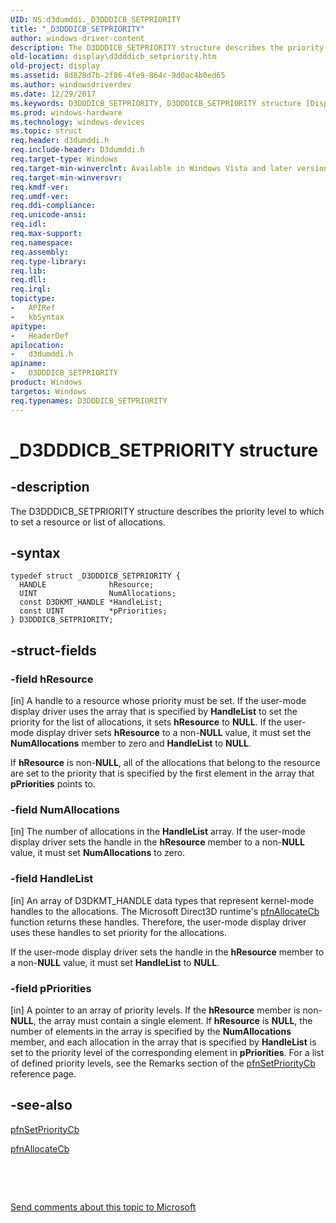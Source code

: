 ```yaml
---
UID: NS:d3dumddi._D3DDDICB_SETPRIORITY
title: "_D3DDDICB_SETPRIORITY"
author: windows-driver-content
description: The D3DDDICB_SETPRIORITY structure describes the priority level to which to set a resource or list of allocations.
old-location: display\d3dddicb_setpriority.htm
old-project: display
ms.assetid: 8d828d7b-2f86-4fe9-864c-9d0ac4b0ed65
ms.author: windowsdriverdev
ms.date: 12/29/2017
ms.keywords: D3DDDICB_SETPRIORITY, D3DDDICB_SETPRIORITY structure [Display Devices], d3dumddi/D3DDDICB_SETPRIORITY, D3D_param_Structs_38d8110c-0d63-4409-9576-ef9892dae2b7.xml, _D3DDDICB_SETPRIORITY, display.d3dddicb_setpriority
ms.prod: windows-hardware
ms.technology: windows-devices
ms.topic: struct
req.header: d3dumddi.h
req.include-header: D3dumddi.h
req.target-type: Windows
req.target-min-winverclnt: Available in Windows Vista and later versions of the Windows operating systems.
req.target-min-winversvr: 
req.kmdf-ver: 
req.umdf-ver: 
req.ddi-compliance: 
req.unicode-ansi: 
req.idl: 
req.max-support: 
req.namespace: 
req.assembly: 
req.type-library: 
req.lib: 
req.dll: 
req.irql: 
topictype:
-	APIRef
-	kbSyntax
apitype:
-	HeaderDef
apilocation:
-	d3dumddi.h
apiname:
-	D3DDDICB_SETPRIORITY
product: Windows
targetos: Windows
req.typenames: D3DDDICB_SETPRIORITY
---
```


# _D3DDDICB_SETPRIORITY structure


## -description


The D3DDDICB_SETPRIORITY structure describes the priority level to which to set a resource or list of allocations. 


## -syntax


````
typedef struct _D3DDDICB_SETPRIORITY {
  HANDLE              hResource;
  UINT                NumAllocations;
  const D3DKMT_HANDLE *HandleList;
  const UINT          *pPriorities;
} D3DDDICB_SETPRIORITY;
````


## -struct-fields




### -field hResource

[in] A handle to a resource whose priority must be set. If the user-mode display driver uses the array that is specified by <b>HandleList</b> to set the priority for the list of allocations, it sets <b>hResource</b> to <b>NULL</b>. If the user-mode display driver sets <b>hResource</b> to a non-<b>NULL</b> value, it must set the <b>NumAllocations</b> member to zero and <b>HandleList</b> to <b>NULL</b>. 

If <b>hResource</b> is non-<b>NULL</b>, all of the allocations that belong to the resource are set to the priority that is specified by the first element in the array that <b>pPriorities</b> points to. 


### -field NumAllocations

[in] The number of allocations in the <b>HandleList</b> array. If the user-mode display driver sets the handle in the <b>hResource</b> member to a non-<b>NULL</b> value, it must set <b>NumAllocations</b> to zero.


### -field HandleList

[in] An array of D3DKMT_HANDLE data types that represent kernel-mode handles to the allocations. The Microsoft Direct3D runtime's <a href="..\d3dumddi\nc-d3dumddi-pfnd3dddi_allocatecb.md">pfnAllocateCb</a> function returns these handles. Therefore, the user-mode display driver uses these handles to set priority for the allocations.

If the user-mode display driver sets the handle in the <b>hResource</b> member to a non-<b>NULL</b> value, it must set <b>HandleList</b> to <b>NULL</b>. 


### -field pPriorities

[in] A pointer to an array of priority levels. If the <b>hResource</b> member is non-<b>NULL</b>, the array must contain a single element. If <b>hResource</b> is <b>NULL</b>, the number of elements in the array is specified by the <b>NumAllocations</b> member, and each allocation in the array that is specified by <b>HandleList</b> is set to the priority level of the corresponding element in <b>pPriorities</b>. For a list of defined priority levels, see the Remarks section of the <a href="..\d3dumddi\nc-d3dumddi-pfnd3dddi_setprioritycb.md">pfnSetPriorityCb</a> reference page.


## -see-also

<a href="..\d3dumddi\nc-d3dumddi-pfnd3dddi_setprioritycb.md">pfnSetPriorityCb</a>

<a href="..\d3dumddi\nc-d3dumddi-pfnd3dddi_allocatecb.md">pfnAllocateCb</a>

 

 

<a href="mailto:wsddocfb@microsoft.com?subject=Documentation%20feedback [display\display]:%20D3DDDICB_SETPRIORITY structure%20 RELEASE:%20(12/29/2017)&amp;body=%0A%0APRIVACY STATEMENT%0A%0AWe use your feedback to improve the documentation. We don't use your email address for any other purpose, and we'll remove your email address from our system after the issue that you're reporting is fixed. While we're working to fix this issue, we might send you an email message to ask for more info. Later, we might also send you an email message to let you know that we've addressed your feedback.%0A%0AFor more info about Microsoft's privacy policy, see http://privacy.microsoft.com/en-us/default.aspx." title="Send comments about this topic to Microsoft">Send comments about this topic to Microsoft</a>

